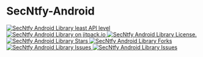 # SecNtfy-Android
<a href="https://android-arsenal.com/api?level=28" target="blank">
    <img src="https://img.shields.io/badge/API-28%2B-brightgreen.svg?style=flat" alt="SecNtfy Android Library least API level" />
</a>
<a href="https://jitpack.io/#secntfy/secntfy-android" target="blank">
    <img src="https://jitpack.io/v/SecNtfy/SecNtfy-Android.svg" alt="SecNtfy Android Library on jitpack.io" />
</a>
<a href="https://github.com/SecNtfy/SecNtfy-Android/blob/main/LICENSE" target="blank">
    <img src="https://img.shields.io/github/license/SecNtfy/SecNtfy-Android" alt="SecNtfy Android Library License." />
</a>
<a href="https://github.com/SecNtfy/SecNtfy-Android/stargazers" target="blank">
    <img src="https://img.shields.io/github/stars/SecNtfy/SecNtfy-Android" alt="SecNtfy Android Library Stars"/>
</a>
<a href="https://github.com/SecNtfy/SecNtfy-Android/fork" target="blank">
    <img src="https://img.shields.io/github/forks/SecNtfy/SecNtfy-Android" alt="SecNtfy Android Library Forks"/>
</a>
<a href="https://github.com/SecNtfy/SecNtfy-Android/issues" target="blank">
    <img src="https://img.shields.io/github/issues/SecNtfy/SecNtfy-Android" alt="SecNtfy Android Library Issues"/>
</a>
<a href="https://github.com/SecNtfy/SecNtfy-Android/commits?author=SecNtfy" target="blank">
    <img src="https://img.shields.io/github/last-commit/SecNtfy/SecNtfy-Android" alt="SecNtfy Android Library Issues"/>
</a>
